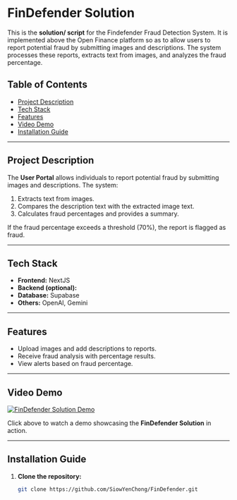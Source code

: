 # FinDefender Solution

This is the **solution/ script** for the Findefender Fraud Detection System. It is implemented above the Open Finance platform so as to allow users to report potential fraud by submitting images and descriptions. The system processes these reports, extracts text from images, and analyzes the fraud percentage.

## **Table of Contents**
- [Project Description](#project-description)
- [Tech Stack](#tech-stack)
- [Features](#features)
- [Video Demo](#video-demo)
- [Installation Guide](#installation-guide)
---

## **Project Description**

The **User Portal** allows individuals to report potential fraud by submitting images and descriptions. The system:
1. Extracts text from images.
2. Compares the description text with the extracted image text.
3. Calculates fraud percentages and provides a summary.

If the fraud percentage exceeds a threshold (70%), the report is flagged as fraud.

---

## **Tech Stack**
- **Frontend:** NextJS
- **Backend (optional):**
- **Database:** Supabase
- **Others:** OpenAI, Gemini

---

## **Features**
- Upload images and add descriptions to reports.
- Receive fraud analysis with percentage results.
- View alerts based on fraud percentage.

---

## **Video Demo**
[![FinDefender Solution Demo](https://img.youtube.com/vi/7Xe9eRHtFU0/0.jpg)](https://www.youtube.com/watch?v=7Xe9eRHtFU0)

Click above to watch a demo showcasing the **FinDefender Solution** in action.

---

## **Installation Guide**

1. **Clone the repository:**
   ```bash
   git clone https://github.com/SiowYenChong/FinDefender.git
